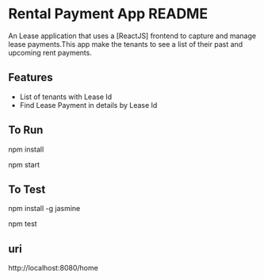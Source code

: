 # Rental Payment App README

An Lease application that uses a [ReactJS] frontend to capture and manage lease payments.This app make the tenants
to see a list of their past and upcoming rent payments. 

## Features

* List of tenants with Lease Id
* Find Lease Payment in details by Lease Id


## To Run

npm install

npm start

## To Test

npm install -g jasmine

npm test

## uri

http://localhost:8080/home

